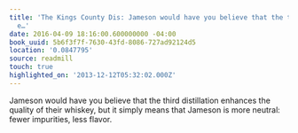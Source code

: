 ```yaml
---
title: 'The Kings County Dis: Jameson would have you believe that the third distillation
  e…'
date: 2016-04-09 18:16:00.600000000 -04:00
book_uuid: 5b6f3f7f-7630-43fd-8086-727ad92124d5
location: '0.0847795'
source: readmill
touch: true
highlighted_on: '2013-12-12T05:32:02.000Z'
---
```


Jameson would have you believe that the third distillation enhances the quality of their whiskey, but it simply means that Jameson is more neutral: fewer impurities, less flavor.